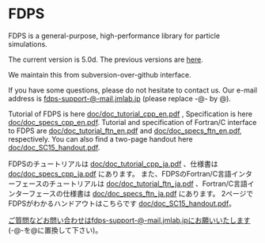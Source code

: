 # FDPS

FDPS is a general-purpose, high-performance library for particle simulations.

The current version is 5.0d. The previous versions are [here](https://github.com/FDPS/FDPS/releases).

We maintain this from subversion-over-github interface.

If you have some questions, please do not hesitate to contact us. Our
e-mail address is fdps-support-@-mail.jmlab.jp (please replace -@- by @).

Tutorial of FDPS is here
[doc/doc_tutorial_cpp_en.pdf](https://github.com/FDPS/FDPS/blob/master/doc/doc_tutorial_cpp_en.pdf?raw=true)
, Specification is here
[doc/doc_specs_cpp_en.pdf](https://github.com/FDPS/FDPS/blob/master/doc/doc_specs_cpp_en.pdf?raw=true).
Tutorial and specification of Fortran/C interface to FDPS are
[doc/doc_tutorial_ftn_en.pdf](https://github.com/FDPS/FDPS/blob/master/doc/doc_tutorial_ftn_en.pdf?raw=true)
and
[doc/doc_specs_ftn_en.pdf](https://github.com/FDPS/FDPS/blob/master/doc/doc_specs_ftn_en.pdf?raw=true),
respectively.
You can also find a two-page handout here
[doc/doc_SC15_handout.pdf](https://github.com/FDPS/FDPS/blob/master/doc/doc_SC15_handout.pdf?raw=true).


FDPSのチュートリアルは
[doc/doc_tutorial_cpp_ja.pdf](https://github.com/FDPS/FDPS/blob/master/doc/doc_tutorial_cpp_ja.pdf?raw=true)
、仕様書は
[doc/doc_specs_cpp_ja.pdf](https://github.com/FDPS/FDPS/blob/master/doc/doc_specs_cpp_ja.pdf?raw=true)
にあります。
また、FDPSのFortran/C言語インターフェースのチュートリアルは
[doc/doc_tutorial_ftn_ja.pdf](https://github.com/FDPS/FDPS/blob/master/doc/doc_tutorial_ftn_ja.pdf?raw=true)
、Fortran/C言語インターフェースの仕様書は
[doc/doc_specs_ftn_ja.pdf](https://github.com/FDPS/FDPS/blob/master/doc/doc_specs_ftn_ja.pdf?raw=true)
にあります。
2ページでFDPSがわかるハンドアウトはこちらです
[doc/doc_SC15_handout.pdf](https://github.com/FDPS/FDPS/blob/master/doc/doc_SC15_handout.pdf?raw=true)。

ご質問などお問い合わせはfdps-support-@-mail.jmlab.jpにお願いいたします (-@-を@に置換して下さい)。
